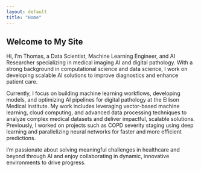 ```yaml
---
layout: default
title: "Home"
---
```


## Welcome to My Site

Hi, I’m Thomas, a Data Scientist, Machine Learning Engineer, and AI Researcher specializing in medical imaging AI and digital pathology. With a strong background in computational science and data science, I work on developing scalable AI solutions to improve diagnostics and enhance patient care.

Currently, I focus on building machine learning workflows, developing models, and optimizing AI pipelines for digital pathology at the Ellison Medical Institute. My work includes leveraging vector-based machine learning, cloud computing, and advanced data processing techniques to analyze complex medical datasets and deliver impactful, scalable solutions. Previously, I worked on projects such as COPD severity staging using deep learning and parallelizing neural networks for faster and more efficient predictions.

I’m passionate about solving meaningful challenges in healthcare and beyond through AI and enjoy collaborating in dynamic, innovative environments to drive progress.